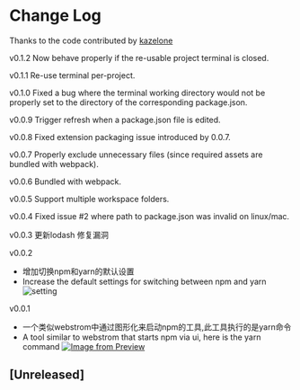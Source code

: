 # Change Log

Thanks to the code contributed by [kazelone](https://github.com/kazelone/yarn-ui)

v0.1.2
Now behave properly if the re-usable project terminal is closed.

v0.1.1
Re-use terminal per-project.

v0.1.0
Fixed a bug where the terminal working directory would not be properly set to the directory of the corresponding package.json.

v0.0.9
Trigger refresh when a package.json file is edited.

v0.0.8
Fixed extension packaging issue introduced by 0.0.7.

v0.0.7
Properly exclude unnecessary files (since required assets are bundled with webpack).

v0.0.6
Bundled with webpack.

v0.0.5
Support multiple workspace folders.

v0.0.4
Fixed issue #2 where path to package.json was invalid on linux/mac.

v0.0.3
更新lodash 修复漏洞

v0.0.2
- 增加切换npm和yarn的默认设置
- Increase the default settings for switching between npm and yarn
![setting](https://i.loli.net/2019/07/08/5d22a41ae7d6286449.png)

v0.0.1
- 一个类似webstrom中通过图形化来启动npm的工具,此工具执行的是yarn命令
-  A tool similar to webstrom that starts npm via ui, here is the yarn command
[![Image from Preview](https://i.loli.net/2019/07/07/5d20d69d4e47a69395.png)](https://i.loli.net/2019/07/07/5d20d69d4e47a69395.png)
## [Unreleased]
